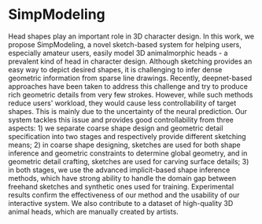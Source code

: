 # SimpModeling
Head shapes play an important role in 3D character design. In this work, we propose SimpModeling, a novel sketch-based system for helping users, especially amateur users, easily model 3D animalmorphic heads - a prevalent kind of head in character design. Although sketching provides an easy way to depict desired shapes, it is challenging to infer dense geometric information from sparse line drawings. Recently, deepnet-based approaches have been taken to address this challenge and try to produce rich geometric details from very few strokes. However, while such methods reduce users' workload, they would cause less controllability of target shapes. This is mainly due to the uncertainty of the neural prediction. Our system tackles this issue and provides good controllability from three aspects: 1) we separate coarse shape design and geometric detail specification into two stages and respectively provide different sketching means; 2) in coarse shape designing, sketches are used for both shape inference and geometric constraints to determine global geometry, and in geometric detail crafting, sketches are used for carving surface details; 3) in both stages, we use the advanced implicit-based shape inference methods, which have strong ability to handle the domain gap between freehand sketches and synthetic ones used for training. Experimental results confirm the effectiveness of our method and the usability of our interactive system. We also contribute to a dataset of high-quality 3D animal heads, which are manually created by artists.

